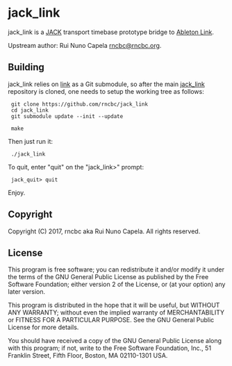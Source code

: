 # jack_link 

  jack_link is a [JACK](http://jackaudio.org) transport timebase prototype
  bridge to [Ableton Link](https://www.ableton.com/en/link/).

  Upstream author: Rui Nuno Capela <rncbc@rncbc.org>.


## Building

   jack_link relies on [link](https://github.com/Ableton/link) as a Git 
   submodule, so after the main [jack_link](https://github.com/rncbc/jack_link)
   repository is cloned, one needs to setup the working tree as follows:

     git clone https://github.com/rncbc/jack_link
     cd jack_link
     git submodule update --init --update

     make

   Then just run it:

     ./jack_link

   To quit, enter "quit" on the "jack_link>" prompt:

     jack_quit> quit

   Enjoy.


## Copyright

   Copyright (C) 2017, rncbc aka Rui Nuno Capela. All rights reserved.

## License

   This program is free software; you can redistribute it and/or
   modify it under the terms of the GNU General Public License
   as published by the Free Software Foundation; either version 2
   of the License, or (at your option) any later version.

   This program is distributed in the hope that it will be useful,
   but WITHOUT ANY WARRANTY; without even the implied warranty of
   MERCHANTABILITY or FITNESS FOR A PARTICULAR PURPOSE.  See the
   GNU General Public License for more details.

   You should have received a copy of the GNU General Public License along
   with this program; if not, write to the Free Software Foundation, Inc.,
   51 Franklin Street, Fifth Floor, Boston, MA 02110-1301 USA.

